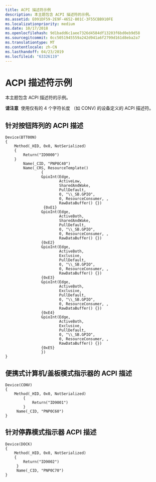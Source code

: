 ```yaml
---
title: ACPI 描述符示例
description: 本主题包含 ACPI 描述符的示例。
ms.assetid: E091DF59-2E9F-4652-801C-3F55CBB910FE
ms.localizationpriority: medium
ms.date: 10/17/2018
ms.openlocfilehash: 9d1badd6c1aee7326d4584df13203f6bd0eb9d58
ms.sourcegitcommit: 0cc5051945559a242d941a6f2799d161d8eba2a7
ms.translationtype: MT
ms.contentlocale: zh-CN
ms.lasthandoff: 04/23/2019
ms.locfileid: "63326119"
---
```

# <a name="acpi-descriptor-samples"></a>ACPI 描述符示例


本主题包含 ACPI 描述符的示例。

**请注意**  使用仅有的 4 个字符长度 （如 CONV) 的设备定义的 ACPI 描述符。

 

## <a name="span-idacpidescriptionforbuttonarrayspanspan-idacpidescriptionforbuttonarrayspanspan-idacpidescriptionforbuttonarrayspanacpi-description-for-button-array"></a><span id="ACPI_description_for_button_array"></span><span id="acpi_description_for_button_array"></span><span id="ACPI_DESCRIPTION_FOR_BUTTON_ARRAY"></span>针对按钮阵列的 ACPI 描述


``` syntax
Device(BTT00N)
{
    Method(_HID, 0x0, NotSerialized)
    {
        Return("ID9000")
    }
        Name(_CID, "PNP0C40")
        Name(_CRS, ResourceTemplate()
                {
                GpioInt(Edge, 
                        ActiveLow, 
                        SharedAndWake, 
                        PullDefault, 
                        0, "\\_SB.GPIO", 
                        0, ResourceConsumer, , 
                        RawDataBuffer() {}) 
                 {0xE1}
                GpioInt(Edge, 
                        ActiveBoth, 
                        SharedAndWake, 
                        PullDefault, 
                        0, "\\_SB.GPIO", 
                        0, ResourceConsumer, , 
                        RawDataBuffer() {}) 
                {0xE2}
                GpioInt(Edge, 
                        ActiveBoth, 
                        Exclusive, 
                        PullDefault, 
                        0, "\\_SB.GPIO", 
                        0, ResourceConsumer, , 
                        RawDataBuffer() {}) 
                {0xE3}
                GpioInt(Edge, 
                        ActiveBoth, 
                        Exclusive, 
                        PullDefault, 
                        0, "\\_SB.GPIO", 
                        0, ResourceConsumer, , 
                        RawDataBuffer() {}) 
                {0xE4}
                GpioInt(Edge, 
                        ActiveBoth, 
                        Exclusive, 
                        PullDefault, 
                        0, "\\_SB.GPIO", 
                        0, ResourceConsumer, , 
                        RawDataBuffer() {}) 
                {0xE5}
                })
}
```

## <a name="span-idacpidescriptionforlaptopslatemodeindicatorspanspan-idacpidescriptionforlaptopslatemodeindicatorspanspan-idacpidescriptionforlaptopslatemodeindicatorspanacpi-description-for-laptopslate-mode-indicator"></a><span id="ACPI_description_for_laptop_slate_mode_indicator"></span><span id="acpi_description_for_laptop_slate_mode_indicator"></span><span id="ACPI_DESCRIPTION_FOR_LAPTOP_SLATE_MODE_INDICATOR"></span>便携式计算机/盖板模式指示器的 ACPI 描述


``` syntax
Device(CONV)
{
    Method(_HID, 0x0, NotSerialized)
        {
            Return("ID9001")
        }
     Name(_CID, "PNP0C60")
}
```

## <a name="span-idacpidescriptionfordockingmodeindicatorspanspan-idacpidescriptionfordockingmodeindicatorspanspan-idacpidescriptionfordockingmodeindicatorspanacpi-description-for-docking-mode-indicator"></a><span id="ACPI_description_for_docking_mode_indicator"></span><span id="acpi_description_for_docking_mode_indicator"></span><span id="ACPI_DESCRIPTION_FOR_DOCKING_MODE_INDICATOR"></span>针对停靠模式指示器 ACPI 描述


``` syntax
Device(DOCK)
{
    Method(_HID, 0x0, NotSerialized)
    {
        Return("ID9002")
     }
     Name(_CID, "PNP0C70")
}
```

 

 




